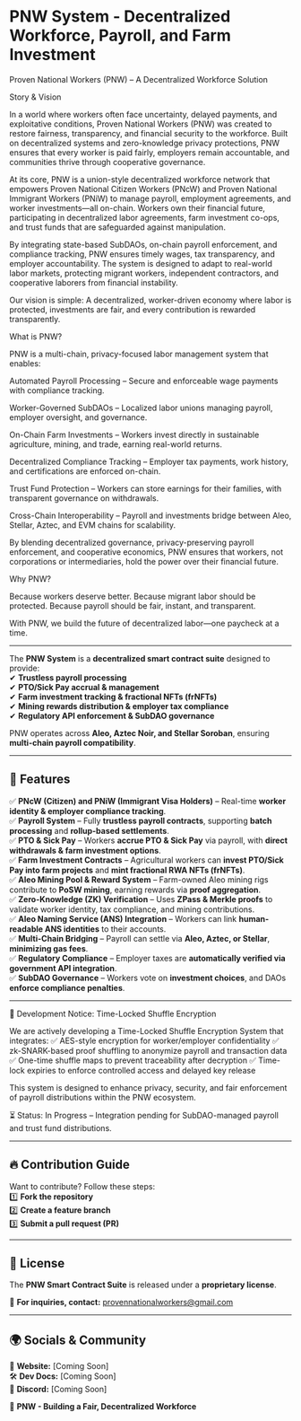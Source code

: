 # PNW System - Decentralized Workforce, Payroll, and Farm Investment

Proven National Workers (PNW) – A Decentralized Workforce Solution

Story & Vision

In a world where workers often face uncertainty, delayed payments, and exploitative conditions, Proven National Workers (PNW) was created to restore fairness, transparency, and financial security to the workforce. Built on decentralized systems and zero-knowledge privacy protections, PNW ensures that every worker is paid fairly, employers remain accountable, and communities thrive through cooperative governance.

At its core, PNW is a union-style decentralized workforce network that empowers Proven National Citizen Workers (PNcW) and Proven National Immigrant Workers (PNiW) to manage payroll, employment agreements, and worker investments—all on-chain. Workers own their financial future, participating in decentralized labor agreements, farm investment co-ops, and trust funds that are safeguarded against manipulation.

By integrating state-based SubDAOs, on-chain payroll enforcement, and compliance tracking, PNW ensures timely wages, tax transparency, and employer accountability. The system is designed to adapt to real-world labor markets, protecting migrant workers, independent contractors, and cooperative laborers from financial instability.

Our vision is simple: A decentralized, worker-driven economy where labor is protected, investments are fair, and every contribution is rewarded transparently.

What is PNW?

PNW is a multi-chain, privacy-focused labor management system that enables:

Automated Payroll Processing – Secure and enforceable wage payments with compliance tracking.

Worker-Governed SubDAOs – Localized labor unions managing payroll, employer oversight, and governance.

On-Chain Farm Investments – Workers invest directly in sustainable agriculture, mining, and trade, earning real-world returns.

Decentralized Compliance Tracking – Employer tax payments, work history, and certifications are enforced on-chain.

Trust Fund Protection – Workers can store earnings for their families, with transparent governance on withdrawals.

Cross-Chain Interoperability – Payroll and investments bridge between Aleo, Stellar, Aztec, and EVM chains for scalability.


By blending decentralized governance, privacy-preserving payroll enforcement, and cooperative economics, PNW ensures that workers, not corporations or intermediaries, hold the power over their financial future.

Why PNW?

Because workers deserve better. Because migrant labor should be protected. Because payroll should be fair, instant, and transparent.

With PNW, we build the future of decentralized labor—one paycheck at a time.

---

The **PNW System** is a **decentralized smart contract suite** designed to provide:  
✔ **Trustless payroll processing**  
✔ **PTO/Sick Pay accrual & management**  
✔ **Farm investment tracking & fractional NFTs (frNFTs)**  
✔ **Mining rewards distribution & employer tax compliance**  
✔ **Regulatory API enforcement & SubDAO governance**  

PNW operates across **Aleo, Aztec Noir, and Stellar Soroban**, ensuring **multi-chain payroll compatibility**.

---

## 📌 Features
✅ **PNcW (Citizen) and PNiW (Immigrant Visa Holders)** – Real-time **worker identity & employer compliance tracking**.  
✅ **Payroll System** – Fully **trustless payroll contracts**, supporting **batch processing** and **rollup-based settlements**.  
✅ **PTO & Sick Pay** – Workers **accrue PTO & Sick Pay** via payroll, with **direct withdrawals & farm investment options**.  
✅ **Farm Investment Contracts** – Agricultural workers can **invest PTO/Sick Pay into farm projects** and **mint fractional RWA NFTs (frNFTs)**.  
✅ **Aleo Mining Pool & Reward System** – Farm-owned Aleo mining rigs contribute to **PoSW mining**, earning rewards via **proof aggregation**.  
✅ **Zero-Knowledge (ZK) Verification** – Uses **ZPass & Merkle proofs** to validate worker identity, tax compliance, and mining contributions.  
✅ **Aleo Naming Service (ANS) Integration** – Workers can link **human-readable ANS identities** to their accounts.  
✅ **Multi-Chain Bridging** – Payroll can settle via **Aleo, Aztec, or Stellar**, **minimizing gas fees**.  
✅ **Regulatory Compliance** – Employer taxes are **automatically verified via government API integration**.  
✅ **SubDAO Governance** – Workers vote on **investment choices**, and DAOs **enforce compliance penalties**.  

---

📢 Development Notice: Time-Locked Shuffle Encryption

We are actively developing a Time-Locked Shuffle Encryption System that integrates:
✅ AES-style encryption for worker/employer confidentiality
✅ zk-SNARK-based proof shuffling to anonymize payroll and transaction data
✅ One-time shuffle maps to prevent traceability after decryption
✅ Time-lock expiries to enforce controlled access and delayed key release

This system is designed to enhance privacy, security, and fair enforcement of payroll distributions within the PNW ecosystem.

⏳ Status: In Progress – Integration pending for SubDAO-managed payroll and trust fund distributions.

---

## 🔥 Contribution Guide
Want to contribute? Follow these steps:  
1️⃣ **Fork the repository**  
2️⃣ **Create a feature branch**  
3️⃣ **Submit a pull request (PR)**  

---

## 📝 License
The **PNW Smart Contract Suite** is released under a **proprietary license**.  

📧 **For inquiries, contact:** provennationalworkers@gmail.com  

---

## 🌍 Socials & Community
📢 **Website:** [Coming Soon]  
🛠 **Dev Docs:** [Coming Soon]  
💬 **Discord:** [Coming Soon]  

🚀 **PNW - Building a Fair, Decentralized Workforce**

